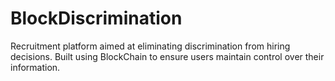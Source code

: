 # BlockDiscrimination
Recruitment platform aimed at eliminating discrimination from hiring decisions. Built using BlockChain to ensure users maintain control over their information. 
